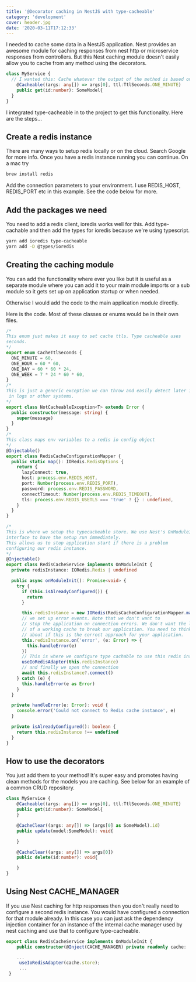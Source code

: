 ```yaml
---
title: '@Decorator caching in NestJS with type-cacheable'
category: 'development'
cover: header.jpg
date: '2020-03-11T17:12:33'
---
```


I needed to cache some data in a NestJS application. Nest provides an awesome module for caching responses from nest http or microservice responses from controllers. But this Nest caching module doesn't easily allow you to cache from any method using the decorators.

```typescript
class MyService {
  // I wanted this: Cache whatever the output of the method is based on the key (id in this case)
	@Cacheable((args: any[]) => args[0], ttl:TtlSeconds.ONE_MINUTE)
	public get(id:number): SomeModel{
  }
}
```

<!-- end excerpt -->

I integrated type-cacheable in to the project to get this functionality. Here are the steps...

## Create a redis instance

There are many ways to setup redis locally or on the cloud. Search Google for more info. Once you have a redis instance running you can continue. On a mac try

```bash
brew install redis
```

Add the connection parameters to your environment. I use REDIS_HOST, REDIS_PORT etc in this example. See the code below for more.

## Add the packages we need

You need to add a redis client, ioredis works well for this. Add type-cachable and then add the types for ioredis because we're using typescript.

```bash
yarn add ioredis type-cacheable
yarn add -D @types/ioredis
```

## Creating the caching module

You can add the functionality where ever you like but it is useful as a separate module where you can add it to your main module imports or a sub module so it gets set up on application startup or when needed.

Otherwise I would add the code to the main application module directly.

Here is the code. Most of these classes or enums would be in their own files.

```typescript
/*
This enum just makes it easy to set cache ttls. Type cacheable uses
seconds.
*/
export enum CacheTtlSeconds {
  ONE_MINUTE = 60,
  ONE_HOUR = 60 * 60,
  ONE_DAY = 60 * 60 * 24,
  ONE_WEEK = 7 * 24 * 60 * 60,
}
/*
This is just a generic exception we can throw and easily detect later in our app,
 in logs or other systems.
*/
export class NotCacheableException<T> extends Error {
  public constructor(message: string) {
    super(message)
  }
}
/*
This class maps env variables to a redis io config object
*/
@Injectable()
export class RedisCacheConfigurationMapper {
  public static map(): IORedis.RedisOptions {
    return {
      lazyConnect: true,
      host: process.env.REDIS_HOST,
      port: Number(process.env.REDIS_PORT),
      password: process.env.REDIS_PASSWORD,
      connectTimeout: Number(process.env.REDIS_TIMEOUT),
      tls: process.env.REDIS_USETLS === 'true' ? {} : undefined,
    }
  }
}

/*
This is where we setup the typecacheable store. We use Nest's OnModuleInit
interface to have the setup run immediately.
This allows us to stop application start if there is a problem
configuring our redis instance.
*/
@Injectable()
export class RedisCacheService implements OnModuleInit {
  private redisInstance: IORedis.Redis | undefined

  public async onModuleInit(): Promise<void> {
    try {
      if (this.isAlreadyConfigured()) {
        return
      }

      this.redisInstance = new IORedis(RedisCacheConfigurationMapper.map())
      // we set up error events. Note that we don't want to
      // stop the application on connection errors. We don't want the lack
      // of a working cache to break our application. You need to think
      // about if this is the correct approach for your application.
      this.redisInstance.on('error', (e: Error) => {
        this.handleError(e)
      })
      // This is where we configure type cachable to use this redis instance
      useIoRedisAdapter(this.redisInstance)
      // and finally we open the connection
      await this.redisInstance?.connect()
    } catch (e) {
      this.handleError(e as Error)
    }
  }

  private handleError(e: Error): void {
    console.error('Could not connect to Redis cache instance', e)
  }

  private isAlreadyConfigured(): boolean {
    return this.redisInstance !== undefined
  }
}
```

## How to use the decorators

You just add them to your method! It's super easy and promotes having clean methods for the models you are caching. See below for an example of a common CRUD repository.

```typescript
class MyService {
	@Cacheable((args: any[]) => args[0], ttl:TtlSeconds.ONE_MINUTE)
	public get(id:number): SomeModel{
	}

	@CacheClear((args: any[]) => (args[0] as SomeModel).id)
	public update(model:SomeModel): void{

	}

	@CacheClear((args: any[]) => args[0])
	public delete(id:number): void{

	}
}
```

## Using Nest CACHE_MANAGER

If you use Nest caching for http responses then you don't really need to configure a second redis instance. You would have configured a connection for that module already. In this case you can just ask the dependency injection container for an instance of the internal cache manager used by nest caching and use that to configure type-cacheable.

```typescript
export class RedisCacheService implements OnModuleInit {
	public constructor(@Inject(CACHE_MANAGER) private readonly cache: 	ICacheManager){}

	...
	 useIoRedisAdapter(cache.store);
	 ...
 }
```
